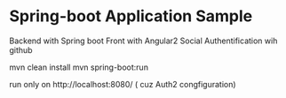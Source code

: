 # Spring-boot Application Sample

Backend with Spring boot
Front with Angular2 
Social Authentification wih github


mvn clean install
mvn spring-boot:run

run only on http://localhost:8080/  ( cuz Auth2 congfiguration)

